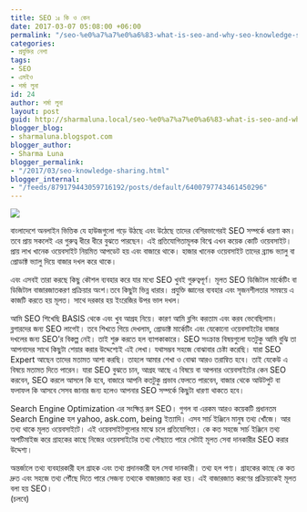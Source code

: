 ```yaml
---
title: SEO ১ঃ কি ও কেন
date: 2017-03-07 05:08:00 +06:00
permalink: "/seo-%e0%a7%a7%e0%a6%83-what-is-seo-and-why-seo-knowledge-sharing/"
categories:
- প্রযুক্তির নেশা
tags:
- SEO
- এসইও
- শর্মা লুনা
id: 24
author: শর্মা লুনা
layout: post
guid: http://sharmaluna.local/seo-%e0%a7%a7%e0%a6%83-what-is-seo-and-why-seo-knowledge-sharing/
blogger_blog:
- sharmaluna.blogspot.com
blogger_author:
- Sharma Luna
blogger_permalink:
- "/2017/03/seo-knowledge-sharing.html"
blogger_internal:
- "/feeds/879179443059716192/posts/default/6400797743461450296"
---
```


![](https://bn.sharmaluna.com/wp-content/uploads/2017/03/Learn-SEO-796x398-300x150.jpg)

বাংলাদেশে অনলাইন ভিত্তিক যে হাউজগুলো গড়ে উঠছে এবং উঠেছে তাদের বেশিরভাগেরই SEO সম্পর্কে ধারণা কম। তবে প্রায় সকলেই এর গুরুত্ব ধীরে ধীরে বুঝতে পারছেন। এই প্রতিযোগিতামূলক বিশ্বে এখন কয়েক কোটি ওয়েবসাইট। প্রায় লাখ খানেক ওয়েবসাইট নিয়মিত আপডেট হয় এবং বাজারে থাকে। হাজার খানেক ওয়েবসাইট তাদের ব্র্যান্ড ভ্যালু বা প্রোডাক্ট ভ্যালু দিয়ে বাজার দখল করে থাকে।

এবং এসবই তারা করছে কিছু কৌশল ব্যবহার করে যার মধ্যে SEO খুবই গুরুত্বপূর্ণ। মূলত SEO ডিজিটাল মার্কেটিং বা ডিজিটাল বাজারজাতকরণ প্রক্রিয়ার অংশ।তবে কিছুটা ভিন্ন ধারার। প্রযুক্তি জ্ঞানের ব্যবহার এবং সৃজনশীলতার সমন্বয়ে এ কাজটি করতে হয় মূলত। সাথে দরকার হয় ইংরেজির উপর ভাল দখল।

আমি SEO শিখেছি BASIS থেকে এবং খুব আগ্রহ নিয়ে। কারণ আমি ব্লগিং করতাম এবং করব ভেবেছিলাম। ব্লগারদের জন্য SEO লাগেই। তবে শিখতে গিয়ে দেখলাম, প্রোডাক্ট মার্কেটিং এবং যেকোনো ওয়েবসাইটের বাজার দখলের জন্য SEO’র বিকল্প নেই। তাই শুরু করতে হল ব্যাপকাকারে। SEO সংক্রান্ত বিষয়গুলো যতটুকু আমি বুঝি তা আপনাদের সাথে কিছুটা শেয়ার করার উদ্দেশ্যেই এই লেখা। যথাসম্ভব সহজে বোঝাবার চেষ্টা করেছি। যারা SEO Expert আছেন তাদের মতামত আশা করছি। তাহলে আমার শেখা ও বোঝা আরও তরান্বিত হবে। তাই যেকেউ এ বিষয়ে মতামত দিতে পারেন। যারা SEO বুঝতে চান, আগ্রহ আছে এ বিষয়ে বা আপনার ওয়েবসাইটের কেন SEO করবেন, SEO করলে আসলে কি হবে, বাজারে আপনি কতটুকু প্রভাব ফেলতে পারবেন, বাজার থেকে আউটপুট বা ফলাফল কি আসবে সেসব জানার জন্য হলেও আপনার SEO সম্পর্কে কিছুটা ধারণা থাকতে হবে।

Search Engine Optimization এর সংক্ষিপ্ত রূপ SEO। গুগল বা এরকম আরও কয়েকটি প্রধানতম Search Engine হল yahoo, ask.com, being ইত্যাদি। এসব সার্চ ইঞ্জিনে মানুষ তথ্য খোঁজে। আর তথ্য থাকে মূলত ওয়েবসাইটে। এই ওয়েবসাইটগুলোর মাঝে চলে প্রতিযোগিতা। কে কত সহজে সার্চ ইঞ্জিনে তথ্য অপটিমাইজ করে গ্রাহকের কাছে নিজের ওয়েবসাইটের তথ্য পৌছাতে পারে সেটাই মূলত সেবা দানকারীর SEO করার উদ্দেশ্য।

অন্তর্জালে তথ্য ব্যবহারকারী হল গ্রাহক এবং তথ্য প্রদানকারী হল সেবা দানকারী। তথ্য হল পণ্য। গ্রাহকের কাছে কে কত দ্রুত এবং সহজে তথ্য পৌঁছে দিতে পারে সেজন্য তথ্যকে বাজারজাত করা হয়। এই বাজারজাত করণের প্রক্রিয়াকেই মূলত বলা হয় SEO।  
(চলবে)